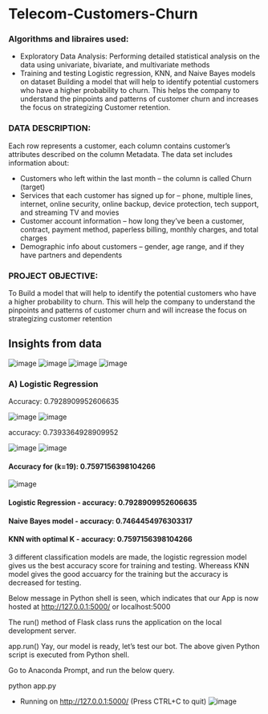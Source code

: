 # Telecom-Customers-Churn
### Algorithms and libraires used: 
- Exploratory Data Analysis: Performing detailed statistical analysis on the data using univariate, bivariate, and multivariate methods
- Training and testing Logistic regression, KNN, and Naive Bayes models on dataset
Building a model that will help to identify potential customers who have a higher probability to churn. This helps the company to understand the pinpoints and patterns of customer churn and increases the focus on strategizing Customer retention.
### DATA DESCRIPTION:
Each row represents a customer, each column contains customer’s attributes described on the column
Metadata. The data set includes information about:
- Customers who left within the last month – the column is called Churn (target)
- Services that each customer has signed up for – phone, multiple lines, internet, online security, online backup, device
protection, tech support, and streaming TV and movies
- Customer account information – how long they’ve been a customer, contract, payment method, paperless billing, monthly charges, and total charges
- Demographic info about customers – gender, age range, and if they have partners and dependents
### PROJECT OBJECTIVE:
To Build a model that will help to identify the potential customers who have a higher probability to churn. This will help the company to understand the pinpoints and patterns of customer churn and will increase the focus on strategizing customer retention
## Insights from data
![image](https://user-images.githubusercontent.com/92087972/192000600-e27fcb8e-37f9-41d9-8993-a9c8bf82c0e2.png)
![image](https://user-images.githubusercontent.com/92087972/192000730-fab84572-6b08-41ea-89e9-61a3e2b0f5ab.png)
![image](https://user-images.githubusercontent.com/92087972/192001449-641040ec-b316-488c-9529-8d7c00b6d15d.png)
![image](https://user-images.githubusercontent.com/92087972/192001637-aaff983c-bc6f-4fec-a35f-03852be21540.png)

### A) Logistic Regression
Accuracy: 0.7928909952606635

![image](https://user-images.githubusercontent.com/92087972/192002110-785182a1-ee5d-4c54-9295-3be3e5d47544.png)
![image](https://user-images.githubusercontent.com/92087972/192001898-05f32698-eae3-4d69-93a5-d34416c5ec71.png)

accuracy: 0.7393364928909952

![image](https://user-images.githubusercontent.com/92087972/192002468-772b9218-009a-4fe9-8afc-6825e89113e3.png)
![image](https://user-images.githubusercontent.com/92087972/192002550-394c8e96-45c0-4cca-bd20-c3fe6000ca4a.png)

#### Accuracy for (k=19): 0.7597156398104266
![image](https://user-images.githubusercontent.com/92087972/192002813-ae6128fe-493d-4c55-9295-76b8c27ac9db.png)

#### Logistic Regression - accuracy: 0.7928909952606635
#### Naive Bayes model - accuracy: 0.7464454976303317
#### KNN with optimal K - accuracy: 0.7597156398104266

3 different classification models are made, the logistic regression model gives us the best accuracy score for training and testing.
Whereass KNN model gives the good accuarcy for the training but the accuracy is decreased for testing.

Below message in Python shell is seen, which indicates that our App is now hosted at http://127.0.0.1:5000/ or localhost:5000

The run() method of Flask class runs the application on the local development server.

app.run()
Yay, our model is ready, let’s test our bot. The above given Python script is executed from Python shell.

Go to Anaconda Prompt, and run the below query.

python app.py

* Running on http://127.0.0.1:5000/ (Press CTRL+C to quit)
![image](https://user-images.githubusercontent.com/92087972/208325175-de9be58e-2d68-4db0-9d85-818cb0e7b497.png)
